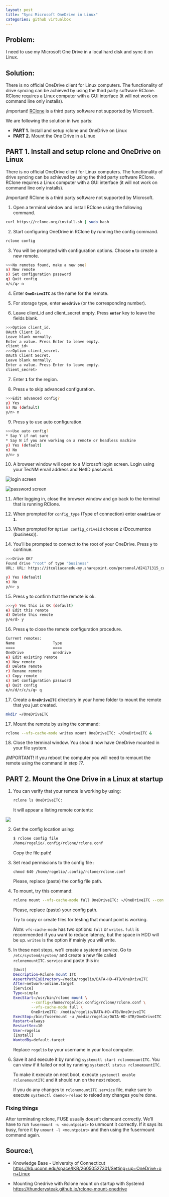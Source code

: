 ```yaml
---
layout: post
title: "Sync Microsoft OneDrive in Linux"
categories: github virtualbox
---
```



## Problem:

I need to use my Microsoft One Drive in a local hard disk and  sync it on Linux.

## Solution:

There is no official OneDrive client for Linux computers. The functionality of drive syncing can be achieved by using the third party software RClone. RClone requires a Linux computer with a GUI interface (it will not work on command line only installs).

¡Important! [RClone](https://rclone.org/) is a third party software not supported by Microsoft.

We are following the solution in two parts:

- **PART 1.** Install and setup rclone and OneDrive on Linux
- **PART 2.** Mount the One Drive in a Linux

## PART 1. Install and setup rclone and OneDrive on Linux

There is no official OneDrive client for Linux computers. The functionality of drive syncing can be achieved by using the third party software RClone. RClone requires a Linux computer with a GUI interface (it will not work on command line only installs).

¡Important! RClone is a third party software not supported by Microsoft.

1. Open a terminal window and install RClone using the following command.

```bash
curl https://rclone.org/install.sh | sudo bash

```

2. Start configuring OneDrive in RClone by running the config command.

```bash
rclone config
```

3. You will be prompted with configuration options. Choose **`n`** to create a new remote.

```bash
>>>No remotes found, make a new one?
n) New remote
s) Set configuration password
q) Quit config
n/s/q> n
```

4. Enter **`OneDriveITC`** as the name for the remote.

5. For storage type, enter **`onedrive`** (or the corresponding number).

6. Leave client_id and client_secret empty. Press **`enter`** key to leave the fields blank.

```bash
>>>Option client_id.
OAuth Client Id.
Leave blank normally.
Enter a value. Press Enter to leave empty.
client_id> 
>>>Option client_secret.
OAuth Client Secret.
Leave blank normally.
Enter a value. Press Enter to leave empty.
client_secret>
```

7. Enter **`1`** for the region.

8. Press **`n`** to skip advanced configuration.

```bash
>>>Edit advanced config?
y) Yes
n) No (default)
y/n> n
```
9. Press **`y`** to use auto configuration.
```bash
>>>Use auto config?
* Say Y if not sure
* Say N if you are working on a remote or headless machine
y) Yes (default)
n) No
y/n> y
```
10. A browser window will open to a Microsoft login screen. Login using your TecNM email address and NetID password.

![login screen](https://raw.githubusercontent.com/rogelioprieto/linux-tips/refs/heads/master/_posts/images_posts/onedrive-microsoft-login01.png)

![password screen](https://raw.githubusercontent.com/rogelioprieto/linux-tips/refs/heads/master/_posts/images_posts/onedrive-microsoft-login02.png)

11. After logging in, close the browser window and go back to the terminal that is running RClone.


12. When prompted for `config_type` (Type of connection) enter **`onedrive`** or **`1`**.

13. When prompted for `Option config_driveid` choose **`2`** (Documentos (business)).

14. You’ll be prompted to connect to the root of your OneDrive. Press **`y`** to continue.

```bash
>>>Drive OK?
Found drive "root" of type "business"
URL: URL: https://itculiacanedu-my.sharepoint.com/personal/d24171315_culiacan_tecnm_mx/Documents

y) Yes (default)
n) No
y/n> y
```

15. Press **`y`** to confirm that the remote is ok.

```bash
>>>y) Yes this is OK (default)
e) Edit this remote
d) Delete this remote
y/e/d> y
```

16. Press **`q`** to close the remote configuration procedure.

```bash
Current remotes:
Name                 Type
====                 ====
OneDrive             onedrive
e) Edit existing remote
n) New remote
d) Delete remote
r) Rename remote
c) Copy remote
s) Set configuration password
q) Quit config
e/n/d/r/c/s/q> q


```

17. Create a **`OneDriveITC`** directory in your home folder to mount the remote that you just created.

```bash
mkdir ~/OneDriveITC
```
17. Mount the remote by using the command:

```bash
rclone --vfs-cache-mode writes mount OneDriveITC: ~/OneDriveITC &
```
18. Close the terminal window. You should now have OneDrive mounted in your file system.

¡IMPORTANT! If you reboot the computer you will need to remount the remote using the command in _step 17_.

## PART 2. Mount the One Drive in a Linux at startup

1. You can verify that your remote is working by using:

    ```bash
    rclone ls OneDriveITC:
    ```
    It will appear a listing remote contents:

![](https://raw.githubusercontent.com/rogelioprieto/linux-tips/refs/heads/master/_posts/images_posts/onedrive-listing-files.png)

2. Get the config location using:
    ```bash
    $ rclone config file
    /home/rogelio/.config/rclone/rclone.conf
    ```
    Copy the file path!

3. Set read permissions to the config file :
    ```
    chmod 640 /home/rogelio/.config/rclone/rclone.conf
    ```
    Please, replace (paste) the config file path.


4. To mount, try this command:
    ```bash
    rclone mount --vfs-cache-mode full OneDriveITC: ~/OneDriveITC --config /home/rogelio/.config/rclone/rclone.conf
    ```

    Please, replace (paste) your config path.

    Try to copy or create files for testing that mount point is working.

    _Note:_ `vfs-cache-mode` has two options: `full` or `writes`. `full` is recommended if you want to reduce latency, but the space in HDD will be up. `writes` is the option if mainly you will write.



5. In these next steps, we'll create a systemd service. Go to `/etc/systemd/system/` and create a new file called `rclonemountITC.service` and paste this in:

    ```bash
    [Unit]
    Description=Rclone mount ITC
    AssertPathIsDirectory=/media/rogelio/DATA-HD-4TB/OneDriveITC
    After=network-online.target
    [Service]
    Type=simple
    ExecStart=/usr/bin/rclone mount \
            --config=/home/rogelio/.config/rclone/rclone.conf \
            --vfs-cache-mode full \
            OneDriveITC: /media/rogelio/DATA-HD-4TB/OneDriveITC
    ExecStop=/bin/fusermount -u /media/rogelio/DATA-HD-4TB/OneDriveITC
    Restart=always
    RestartSec=10
    User=rogelio
    [Install]
    WantedBy=default.target
    ```

    Replace `rogelio` by your username in your local computer.

6. Save it and execute it by running `systemctl start rclonemountITC`. You can view if it failed or not by running `systemctl status rclonemountITC`.

    To make it execute on next boot, execute `systemctl enable rclonemountITC` and it should run on the next reboot.

    If you do any changes to `rclonemountITC.service` file, make sure to execute `systemctl daemon-reload` to reload any changes you’re done.

### Fixing things

After terminating rclone, FUSE usually doesn’t dismount correctly. We’ll have to run `fusermount -u <mountpoint>` to unmount it correctly. If it says its busy, force it by `umount -l <mountpoint>` and then using the fusermount command again.

## Source:\
- Knowledge Base - University of Connecticut\
<https://kb.uconn.edu/space/IKB/26050527301/Setting+up+OneDrive+on+Linux>

- Mounting Onedrive with Rclone mount on startup with Systemd
<https://thunderysteak.github.io/rclone-mount-onedrive>
